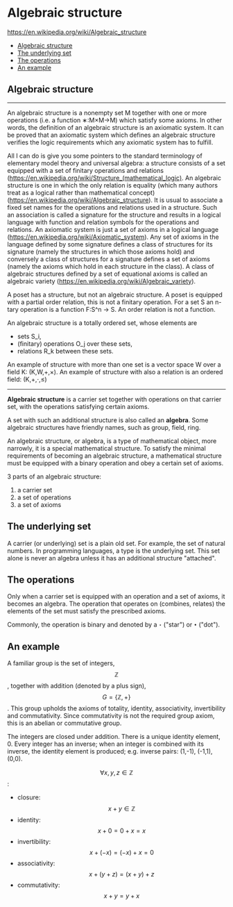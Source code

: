 # Algebraic structure

https://en.wikipedia.org/wiki/Algebraic_structure

<!-- TOC -->

- [Algebraic structure](#algebraic-structure)
- [The underlying set](#the-underlying-set)
- [The operations](#the-operations)
- [An example](#an-example)

<!-- /TOC -->


## Algebraic structure

---
An algebraic structure is a nonempty set M together with one or more operations (i.e. a function ∗:M×M→M) which satisfy some axioms. In other words, the definition of an algebraic structure is an axiomatic system. It can be proved that an axiomatic system which defines an algebraic structure verifies the logic requirements which any axiomatic system has to fulfill.


All I can do is give you some pointers to the standard terminology of elementary model theory and universal algebra: a structure consists of a set equipped with a set of finitary operations and relations (https://en.wikipedia.org/wiki/Structure_(mathematical_logic). An algebraic structure is one in which the only relation is equality (which many authors treat as a logical rather than mathematical concept) (https://en.wikipedia.org/wiki/Algebraic_structure). It is usual to associate a fixed set names for the operations and relations used in a structure. Such an association is called a signature for the structure and results in a logical language with function and relation symbols for the operations and relations. An axiomatic system is just a set of axioms in a logical language (https://en.wikipedia.org/wiki/Axiomatic_system). Any set of axioms in the language defined by some signature defines a class of structures for its signature (namely the structures in which those axioms hold) and conversely a class of structures for a signature defines a set of axioms (namely the axioms which hold in each structure in the class). A class of algebraic structures defined by a set of equational axioms is called an algebraic variety (https://en.wikipedia.org/wiki/Algebraic_variety).


A poset has a structure, but not an algebraic structure. A poset is equipped with a partial order relation, this is not a finitary operation. For a set S an n-tary operation is a function F:S^n → S. An order relation is not a function.



An algebraic structure is a totally ordered set, whose elements are
- sets S_i,
- (finitary) operations O_j over these sets,
- relations R_k between these sets.

An example of structure with more than one set is a vector space W over a field K: (K,W,+,×).
An example of structure with also a relation is an ordered field:  (K,+,⋅,≤)


---

**Algebraic structure** is a carrier set together with operations on that carrier set, with the operations satisfying certain axioms.

A set with such an additional structure is also called an **algebra**. Some algebraic structures have friendly names, such as group, field, ring.

An algebraic structure, or algebra, is a type of mathematical object, more narrowly, it is a special mathematical structure. To satisfy the minimal requirements of becoming an algebraic structure, a mathematical structure must be equipped with a binary operation and obey a certain set of axioms.

3 parts of an algebraic structure:
1. a carrier set
2. a set of operations
3. a set of axioms


## The underlying set

A carrier (or underlying) set is a plain old set. For example, the set of natural numbers. In programming languages, a type is the underlying set. This set alone is never an algebra unless it has an additional structure "attached".


## The operations

Only when a carrier set is equipped with an operation and a set of axioms, it becomes an algebra. The operation that operates on (combines, relates) the elements of the set must satisfy the prescribed axioms.

Commonly, the operation is binary and denoted by a `⋆` ("star") or `•` ("dot").

## An example

A familiar group is the set of integers, $$\mathbb{Z}$$, together with addition (denoted by a plus sign), $$G = \{ \mathbb{Z}, +\}$$. This group upholds the axioms of totality, identity, associativity, invertibility and commutativity. Since commutativity is not the required group axiom, this is an abelian or commutative group.

The integers are closed under addition. There is a unique identity element, 0. Every integer has an inverse; when an integer is combined with its inverse, the identity element is produced; e.g. inverse pairs: (1,-1), (-1,1), (0,0).

$$\forall x,y,z \in \mathbb{Z}$$:
- closure: $$x+y \in \mathbb{Z}$$
- identity: $$x+0 = 0+x = x$$
- invertibility: $$x+(-x) = (-x) + x = 0$$
- associativity: $$x+(y+z) = (x+y)+z$$
- commutativity: $$x+y = y+x$$
